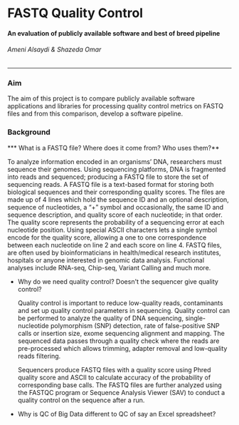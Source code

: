 # FASTQ Quality Control
#### An evaluation of publicly available software and best of breed pipeline
###### Ameni Alsaydi & Shazeda Omar
----
### Aim
The aim of this project is to compare publicly available software applications and libraries for processing quality control metrics on FASTQ files and from this comparison, develop a software pipeline.
### Background
*** What is a FASTQ file? Where does it come from? Who uses them?**
  
  To analyze information encoded in an organisms’ DNA, researchers must sequence their genomes. Using sequencing platforms, DNA is fragmented into reads and sequenced; producing a FASTQ file to store the set of sequencing reads.  A FASTQ file is a text-based format for storing both biological sequences and their corresponding quality scores. The files are made up of 4 lines which hold the sequence ID and an optional description, sequence of nucleotides, a “+” symbol and occasionally, the same ID and sequence description, and quality score of each nucleotide; in that order. The quality score represents the probability of a sequencing error at each nucleotide position. Using special ASCII characters lets a single symbol encode for the quality score, allowing a one to one correspondence between each nucleotide on line 2 and each score on line 4. FASTQ files, are often used by bioinformaticians in health/medical research institutes, hospitals or anyone interested in genomic data analysis. Functional analyses include RNA-seq, Chip-seq, Variant Calling and much more. 

* Why do we need quality control? Doesn't the sequencer give quality control?

  Quality control is important to reduce low-quality reads, contaminants and set up quality control parameters in sequencing. Quality control can be performed to analyze the quality of DNA sequencing, single-nucleotide polymorphism (SNP) detection, rate of false-positive SNP calls or insertion size, exome sequencing alignment and mapping. The sequenced data passes through a quality check where the reads are pre-processed which allows trimming, adapter removal and low-quality reads filtering. 

  Sequencers produce FASTQ files with a quality score using Phred quality score and ASCII to calculate accuracy of the probability of corresponding base calls. The FASTQ files are further analyzed using the FASTQC program or Sequence Analysis Viewer (SAV) to conduct a quality control on the sequence after a run.  

* Why is QC of Big Data different to QC of say an Excel spreadsheet?
